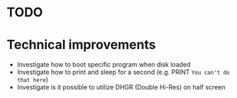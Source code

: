 # TODO

# Technical improvements

- Investigate how to boot specific program when disk loaded
- Investigate how to print and sleep for a second (e.g. PRINT `You can't do that here`)
- Investigate is it possible to utilize DHGR (Double Hi-Res) on half screen